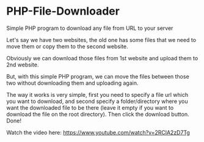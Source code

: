 # PHP-File-Downloader
 Simple PHP program to download any file from URL to your server
 
Let's say we have two websites, the old one has some files that we need to move them or copy them to the second website. 

Obviously we can download those files from 1st website and upload them to 2nd website.

But, with this simple PHP program, we can move the files between those two without downloading them and uploading again. 

The way it works is very simple, first you need to specify a file url which you want to download, and second specify a folder/directory where you want the downloaded file to be there (leave it empty if you want to download the file on the root directory). Then click the download button. Done!

Watch the video here: https://www.youtube.com/watch?v=2RClA2zD7Tg
